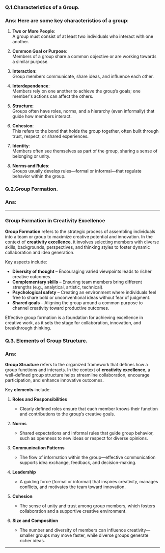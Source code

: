 ### Q.1.Characteristics of a Group.
### Ans: Here are some **key characteristics of a group**:

1. **Two or More People**:  
   A group must consist of at least two individuals who interact with one another.

2. **Common Goal or Purpose**:  
   Members of a group share a common objective or are working towards a similar purpose.

3. **Interaction**:  
   Group members communicate, share ideas, and influence each other.

4. **Interdependence**:  
   Members rely on one another to achieve the group’s goals; one member's actions can affect the others.

5. **Structure**:       
   Groups often have roles, norms, and a hierarchy (even informally) that guide how members interact.

6. **Cohesion**:  
   This refers to the bond that holds the group together, often built through trust, respect, or shared experiences.

7. **Identity**:  
   Members often see themselves as part of the group, sharing a sense of belonging or unity.

8. **Norms and Rules**:  
   Groups usually develop rules—formal or informal—that regulate behavior within the group.

### Q.2.Group Formation.
### Ans:

---

### **Group Formation in Creativity Excellence**

**Group Formation** refers to the strategic process of assembling individuals into a team or group to maximize creative potential and innovation. In the context of **creativity excellence**, it involves selecting members with diverse skills, backgrounds, perspectives, and thinking styles to foster dynamic collaboration and idea generation. 

Key aspects include:
- **Diversity of thought** – Encouraging varied viewpoints leads to richer creative outcomes.
- **Complementary skills** – Ensuring team members bring different strengths (e.g., analytical, artistic, technical).
- **Psychological safety** – Creating an environment where individuals feel free to share bold or unconventional ideas without fear of judgment.
- **Shared goals** – Aligning the group around a common purpose to channel creativity toward productive outcomes.

Effective group formation is a foundation for achieving excellence in creative work, as it sets the stage for collaboration, innovation, and breakthrough thinking.

### Q.3. Elements of Group Structure.
### Ans:
**Group Structure** refers to the organized framework that defines how a group functions and interacts. In the context of **creativity excellence**, a well-defined group structure helps streamline collaboration, encourage participation, and enhance innovative outcomes.

Key **elements** include:

1. **Roles and Responsibilities**  
   - Clearly defined roles ensure that each member knows their function and contributions to the group’s creative goals.

2. **Norms**  
   - Shared expectations and informal rules that guide group behavior, such as openness to new ideas or respect for diverse opinions.

3. **Communication Patterns**  
   - The flow of information within the group—effective communication supports idea exchange, feedback, and decision-making.

4. **Leadership**  
   - A guiding force (formal or informal) that inspires creativity, manages conflicts, and motivates the team toward innovation.

5. **Cohesion**  
   - The sense of unity and trust among group members, which fosters collaboration and a supportive creative environment.

6. **Size and Composition**  
   - The number and diversity of members can influence creativity—smaller groups may move faster, while diverse groups generate richer ideas.

---
